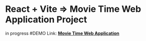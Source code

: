 # React + Vite => Movie Time Web Application Project

in progress #DEMO Link: **[Movie Time Web Application](https://mohmeri73.github.io/movie-time-react-app/)**
